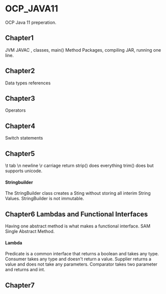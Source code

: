 # OCP_JAVA11
OCP Java 11 preperation.

## Chapter1
JVM JAVAC , classes, main() Method
Packages, compiling JAR, running one line. 

## Chapter2 
Data types references 

## Chapter3
Operators 

## Chapter4 
Switch statements 

## Chapter5 
\t tab \n newline \r carriage return 
strip() does everything trim() does but supports unicode. 
#### Stringbuilder 
The StringBuilder class creates a Sting without storing all interim String Values. StringBuilder is not immutable.

## Chapter6 Lambdas and Functional Interfaces 
Having one abstract method is what makes a functional interface. SAM Single Abstract Method. 

#### Lambda 
Predicate is a common interface that returns a boolean and takes any type.
Consumer takes any type and doesn't return a value.
Supplier returns a value and does not take any parameters. 
Comparator takes two parameter and returns and int.



## Chapter7 
